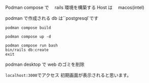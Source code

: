 Podman compose で　 rails 環境を構築する
Host は　 macos(intel)

podman で作成される db は``postgresql`です

```
podman compose build
```

```
podman compose up -d
```

```
podman compose run bash
bin/rails db:create
exit
```

podman desktop で web のゴミを削除

`localhost:3000`でアクセス
初期画面が表示されると思います。
